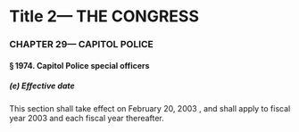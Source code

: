 
# Title 2— THE CONGRESS
### CHAPTER 29— CAPITOL POLICE
#### § 1974. Capitol Police special officers
##### (e) Effective date

This section shall take effect on February 20, 2003 , and shall apply to fiscal year 2003 and each fiscal year thereafter.
